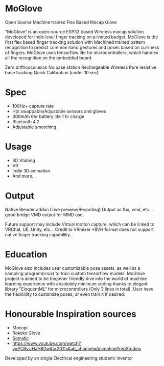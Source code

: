 # MoGlove
Open Source Machine trained Flex Based Mocap Glove

"MoGlove" is an open-source ESP32 based Wireless mocap solution developed for indie level finger tracking on a limited budget.
MoGlove is the first flex based finger tracking solution with Machined trained pattern recognition to predict common hand gestures and poses based on curliness of fingers. 
MoGlove uses tensorflow lite for microcontrollers, which handles all the recognition on the embedded board.


Zero drift/occulusion
No base station
Rechargeable
Wireless
Pure resistive base tracking
Quick Calibration (under 10 sec)


# Spec
- 100Hz+ capture rate
- Hot swappable/Adjustable sensors and gloves
- 400mAh 6hr battery life 1 hr charge
- Bluetooth 4.2
- Adjustable smoothing

# Usage
- 3D Vtubing
- VR
- Indie 3D animation
- And more...

# Output
Native Blender addon (Live preview/Recording) Output as fbx, vmd, etc... good bridge
VMD output for MMD use.

Future support may include Virtual motion capture, which can be linked to VRChat, UE, Unity, etc...
Credit to VRmixer
*BVH format does not support native finger tracking capabillity...

# Education
MoGlove also includes user customizable pose assets, as well as a sampling program(linux) to train custom tensorflow models.
MoGlove project is aimed to be beginner friendly dive into the world of machine learning experience with absolutely minimum coding thanks to elegant library "EloquentML" for microcontrollers (Only 3 lines in total).
User have the flexibillity to customize poses, or even train it if desired.


# Honourable Inspiration sources
- Mocopi
- Rokoko Glove
- [Somatic](https://www.youtube.com/watch?v=iTj0lcVSIVU&t=613s&ab_channel=ZackFreedman)
- https://www.youtube.com/watch?v=PCBvUHJH8Gw&t=2011s&ab_channel=AnimationPrepStudios

Developed by an single Electrical engineering student/ Inventor
